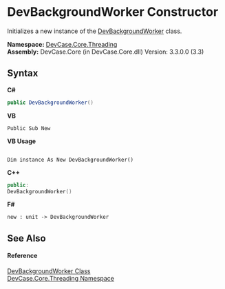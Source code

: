 # DevBackgroundWorker Constructor 
 

Initializes a new instance of the <a href="T_DevCase_Core_Threading_DevBackgroundWorker">DevBackgroundWorker</a> class.

**Namespace:**&nbsp;<a href="N_DevCase_Core_Threading">DevCase.Core.Threading</a><br />**Assembly:**&nbsp;DevCase.Core (in DevCase.Core.dll) Version: 3.3.0.0 (3.3)

## Syntax

**C#**<br />
``` C#
public DevBackgroundWorker()
```

**VB**<br />
``` VB
Public Sub New
```

**VB Usage**<br />
``` VB Usage

Dim instance As New DevBackgroundWorker()
```

**C++**<br />
``` C++
public:
DevBackgroundWorker()
```

**F#**<br />
``` F#
new : unit -> DevBackgroundWorker
```


## See Also


#### Reference
<a href="T_DevCase_Core_Threading_DevBackgroundWorker">DevBackgroundWorker Class</a><br /><a href="N_DevCase_Core_Threading">DevCase.Core.Threading Namespace</a><br />